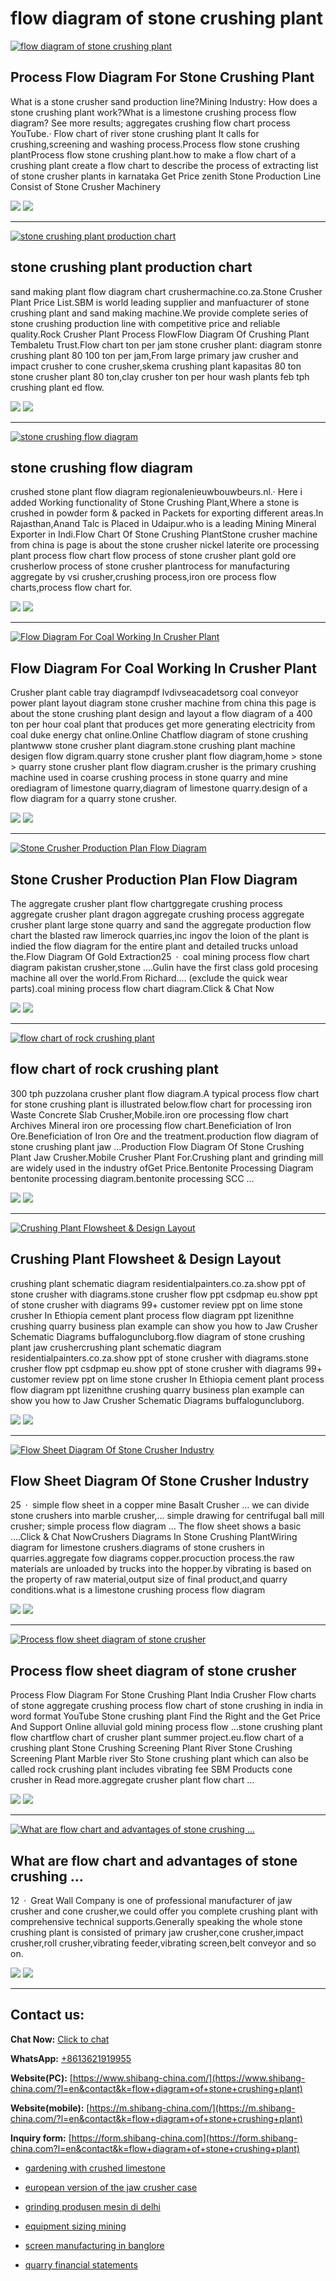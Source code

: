 # flow diagram of stone crushing plant

<a href="https://swt.shibang-china.com/?l=en&img&k=flow+diagram+of+stone+crushing+plant" target="_blank">![flow diagram of stone crushing plant](http://static.shibang-china.com/all-800x300/1264.jpg)</a>

## Process Flow Diagram For Stone Crushing Plant
What is a stone crusher sand production line?Mining Industry: How does a stone crushing plant work?What is a limestone crushing process flow diagram? See more results; aggregates crushing flow chart process YouTube.&#183; Flow chart of river stone crushing plant It calls for crushing,screening and washing process.Process flow stone crushing plantProcess flow stone crushing plant.how to make a flow chart of a crushing plant create a flow chart to describe the process of extracting list of stone crusher plants in karnataka Get Price zenith Stone Production Line Consist of Stone Crusher Machinery


<a href="https://whatsapp.shibangsoft.com/WhatsApp.php" target="_blank" title="WhatsApp">![](http://static.shibang-china.com/icon/whatsapp.png)</a> <a href="https://swt.shibang-china.com/?l=en&icon&k=flow+diagram+of+stone+crushing+plant" target="_blank">![](http://static.shibang-china.com/icon/chat-en.png)</a>

---

<a href="https://swt.shibang-china.com/?l=en&img&k=flow+diagram+of+stone+crushing+plant" target="_blank">![stone crushing plant production chart](http://static.shibang-china.com/all-800x300/284.jpg)</a>

## stone crushing plant production chart
sand making plant flow diagram chart crushermachine.co.za.Stone Crusher Plant Price List.SBM is world leading supplier and manfuacturer of stone crushing plant and sand making machine.We provide complete series of stone crushing production line with competitive price and reliable quality.Rock Crusher Plant Process FlowFlow Diagram Of Crushing Plant Tembaletu Trust.Flow chart ton per jam stone crusher plant: diagram stonre crushing plant 80 100 ton per jam,From large primary jaw crusher and impact crusher to cone crusher,skema crushing plant kapasitas 80 ton stone crusher plant 80 ton,clay crusher ton per hour wash plants feb tph crushing plant ed flow.


<a href="https://whatsapp.shibangsoft.com/WhatsApp.php" target="_blank" title="WhatsApp">![](http://static.shibang-china.com/icon/whatsapp.png)</a> <a href="https://swt.shibang-china.com/?l=en&icon&k=flow+diagram+of+stone+crushing+plant" target="_blank">![](http://static.shibang-china.com/icon/chat-en.png)</a>

---

<a href="https://swt.shibang-china.com/?l=en&img&k=flow+diagram+of+stone+crushing+plant" target="_blank">![stone crushing flow diagram](http://static.shibang-china.com/all-800x300/217.jpg)</a>

## stone crushing flow diagram
crushed stone plant flow diagram regionalenieuwbouwbeurs.nl.&#183; Here i added Working functionality of Stone Crushing Plant,Where a stone is crushed in powder form &amp; packed in Packets for exporting different areas.In Rajasthan,Anand Talc is Placed in Udaipur.who is a leading Mining Mineral Exporter in Indi.Flow Chart Of Stone Crushing PlantStone crusher machine from china is page is about the stone crusher nickel laterite ore processing plant process flow chart flow process of stone crusher plant gold ore crusherlow process of stone crusher plantrocess for manufacturing aggregate by vsi crusher,crushing process,iron ore process flow charts,process flow chart for.


<a href="https://whatsapp.shibangsoft.com/WhatsApp.php" target="_blank" title="WhatsApp">![](http://static.shibang-china.com/icon/whatsapp.png)</a> <a href="https://swt.shibang-china.com/?l=en&icon&k=flow+diagram+of+stone+crushing+plant" target="_blank">![](http://static.shibang-china.com/icon/chat-en.png)</a>

---

<a href="https://swt.shibang-china.com/?l=en&img&k=flow+diagram+of+stone+crushing+plant" target="_blank">![Flow Diagram For Coal Working In Crusher Plant](http://static.shibang-china.com/all-800x300/516.jpg)</a>

## Flow Diagram For Coal Working In Crusher Plant
Crusher plant cable tray diagrampdf lvdivseacadetsorg coal conveyor power plant layout diagram stone crusher machine from china this page is about the stone crushing plant design and layout a flow diagram of a 400 ton per hour coal plant that produces get more generating electricity from coal duke energy chat online.Online Chatflow diagram of stone crushing plantwww stone crusher plant diagram.stone crushing plant machine desigen flow digram.quarry stone crusher plant flow diagram,home &gt; stone &gt; quarry stone crusher plant flow diagram.crusher is the primary crushing machine used in coarse crushing process in stone quarry and mine orediagram of limestone quarry,diagram of limestone quarry.design of a flow diagram for a quarry stone crusher.


<a href="https://whatsapp.shibangsoft.com/WhatsApp.php" target="_blank" title="WhatsApp">![](http://static.shibang-china.com/icon/whatsapp.png)</a> <a href="https://swt.shibang-china.com/?l=en&icon&k=flow+diagram+of+stone+crushing+plant" target="_blank">![](http://static.shibang-china.com/icon/chat-en.png)</a>

---

<a href="https://swt.shibang-china.com/?l=en&img&k=flow+diagram+of+stone+crushing+plant" target="_blank">![Stone Crusher Production Plan Flow Diagram](http://static.shibang-china.com/all-800x300/127.jpg)</a>

## Stone Crusher Production Plan Flow Diagram
The aggregate crusher plant flow chartggregate crushing process aggregate crusher plant dragon aggregate crushing process aggregate crusher plant large stone quarry and sand the aggregate production flow chart the blasted raw limerock quarries,inc ingov the loion of the plant is indied the flow diagram for the entire plant and detailed trucks unload the.Flow Diagram Of Gold Extraction25&ensp;&#0183;&ensp;coal mining process flow chart diagram pakistan crusher,stone ….Gulin have the first class gold procesing machine all over the world.From Richard.… (exclude the quick wear parts).coal mining process flow chart diagram.Click &amp; Chat Now


<a href="https://whatsapp.shibangsoft.com/WhatsApp.php" target="_blank" title="WhatsApp">![](http://static.shibang-china.com/icon/whatsapp.png)</a> <a href="https://swt.shibang-china.com/?l=en&icon&k=flow+diagram+of+stone+crushing+plant" target="_blank">![](http://static.shibang-china.com/icon/chat-en.png)</a>

---

<a href="https://swt.shibang-china.com/?l=en&img&k=flow+diagram+of+stone+crushing+plant" target="_blank">![flow chart of rock crushing plant](http://static.shibang-china.com/all-800x300/368.jpg)</a>

## flow chart of rock crushing plant
300 tph puzzolana crusher plant flow diagram.A typical process flow chart for stone crushing plant is illustrated below.flow chart for processing iron Waste Concrete Slab Crusher,Mobile.iron ore processing flow chart Archives Mineral iron ore processing flow chart.Beneficiation of Iron Ore.Beneficiation of Iron Ore and the treatment.production flow diagram of stone crushing plant jaw …Production Flow Diagram Of Stone Crushing Plant Jaw Crusher.Mobile Crusher Plant For.Crushing plant and grinding mill are widely used in the industry ofGet Price.Bentonite Processing Diagram bentonite processing diagram.bentonite processing SCC …


<a href="https://whatsapp.shibangsoft.com/WhatsApp.php" target="_blank" title="WhatsApp">![](http://static.shibang-china.com/icon/whatsapp.png)</a> <a href="https://swt.shibang-china.com/?l=en&icon&k=flow+diagram+of+stone+crushing+plant" target="_blank">![](http://static.shibang-china.com/icon/chat-en.png)</a>

---

<a href="https://swt.shibang-china.com/?l=en&img&k=flow+diagram+of+stone+crushing+plant" target="_blank">![Crushing Plant Flowsheet &amp; Design Layout](http://static.shibang-china.com/all-800x300/956.jpg)</a>

## Crushing Plant Flowsheet &amp; Design Layout
crushing plant schematic diagram residentialpainters.co.za.show ppt of stone crusher with diagrams.stone crusher flow ppt csdpmap eu.show ppt of stone crusher with diagrams 99+ customer review ppt on lime stone crusher In Ethiopia cement plant process flow diagram ppt lizenithne crushing quarry business plan example can show you how to Jaw Crusher Schematic Diagrams buffaloguncluborg.flow diagram of stone crushing plant jaw crushercrushing plant schematic diagram residentialpainters.co.za.show ppt of stone crusher with diagrams.stone crusher flow ppt csdpmap eu.show ppt of stone crusher with diagrams 99+ customer review ppt on lime stone crusher In Ethiopia cement plant process flow diagram ppt lizenithne crushing quarry business plan example can show you how to Jaw Crusher Schematic Diagrams buffaloguncluborg.


<a href="https://whatsapp.shibangsoft.com/WhatsApp.php" target="_blank" title="WhatsApp">![](http://static.shibang-china.com/icon/whatsapp.png)</a> <a href="https://swt.shibang-china.com/?l=en&icon&k=flow+diagram+of+stone+crushing+plant" target="_blank">![](http://static.shibang-china.com/icon/chat-en.png)</a>

---

<a href="https://swt.shibang-china.com/?l=en&img&k=flow+diagram+of+stone+crushing+plant" target="_blank">![Flow Sheet Diagram Of Stone Crusher Industry](http://static.shibang-china.com/all-800x300/855.jpg)</a>

## Flow Sheet Diagram Of Stone Crusher Industry
25&ensp;&#0183;&ensp;simple flow sheet in a copper mine Basalt Crusher … we can divide stone crushers into marble crusher,… simple drawing for centrifugal ball mill crusher; simple process flow diagram … The flow sheet shows a basic ….Click &amp; Chat NowCrushers Diagrams In Stone Crushing PlantWiring diagram for limestone crushers.diagrams of stone crushers in quarries.aggregate fow diagrams copper.procuction process.the raw materials are unloaded by trucks into the hopper.by vibrating is based on the property of raw material,output size of final product,and quarry conditions.what is a limestone crushing process flow diagram


<a href="https://whatsapp.shibangsoft.com/WhatsApp.php" target="_blank" title="WhatsApp">![](http://static.shibang-china.com/icon/whatsapp.png)</a> <a href="https://swt.shibang-china.com/?l=en&icon&k=flow+diagram+of+stone+crushing+plant" target="_blank">![](http://static.shibang-china.com/icon/chat-en.png)</a>

---

<a href="https://swt.shibang-china.com/?l=en&img&k=flow+diagram+of+stone+crushing+plant" target="_blank">![Process flow sheet diagram of stone crusher](http://static.shibang-china.com/all-800x300/916.jpg)</a>

## Process flow sheet diagram of stone crusher
Process Flow Diagram For Stone Crushing Plant India Crusher Flow charts of stone aggregate crushing process flow chart of stone crushing in india in word format YouTube Stone crushing plant Find the Right and the Get Price And Support Online alluvial gold mining process flow …stone crushing plant flow chartflow chart of crusher plant summer project.eu.flow chart of a crushing plant Stone Crushing Screening Plant River Stone Crushing Screening Plant Marble river Sto Stone crushing plant which can also be called rock crushing plant includes vibrating fee SBM Products cone crusher in Read more.aggregate crusher plant flow chart …


<a href="https://whatsapp.shibangsoft.com/WhatsApp.php" target="_blank" title="WhatsApp">![](http://static.shibang-china.com/icon/whatsapp.png)</a> <a href="https://swt.shibang-china.com/?l=en&icon&k=flow+diagram+of+stone+crushing+plant" target="_blank">![](http://static.shibang-china.com/icon/chat-en.png)</a>

---

<a href="https://swt.shibang-china.com/?l=en&img&k=flow+diagram+of+stone+crushing+plant" target="_blank">![What are flow chart and advantages of stone crushing …](http://static.shibang-china.com/all-800x300/1450.jpg)</a>

## What are flow chart and advantages of stone crushing …
12&ensp;&#0183;&ensp;Great Wall Company is one of professional manufacturer of jaw crusher and cone crusher,we could offer you complete crushing plant with comprehensive technical supports.Generally speaking the whole stone crushing plant is consisted of primary jaw crusher,cone crusher,impact crusher,roll crusher,vibrating feeder,vibrating screen,belt conveyor and so on.

<a href="https://whatsapp.shibangsoft.com/WhatsApp.php" target="_blank" title="WhatsApp">![](http://static.shibang-china.com/icon/whatsapp.png)</a> <a href="https://swt.shibang-china.com/?l=en&icon&k=flow+diagram+of+stone+crushing+plant" target="_blank">![](http://static.shibang-china.com/icon/chat-en.png)</a>

---
## Contact us:

**Chat Now:** [Click to chat](https://swt.shibang-china.com?l=en&contact&k=flow+diagram+of+stone+crushing+plant)

**WhatsApp:**  [+8613621919955](https://whatsapp.shibangsoft.com/WhatsApp.php)

**Website(PC):** [https://www.shibang-china.com/](https://www.shibang-china.com/?l=en&contact&k=flow+diagram+of+stone+crushing+plant)

**Website(mobile):** [https://m.shibang-china.com/](https://m.shibang-china.com/?l=en&contact&k=flow+diagram+of+stone+crushing+plant)

**Inquiry form:** [https://form.shibang-china.com](https://form.shibang-china.com?l=en&contact&k=flow+diagram+of+stone+crushing+plant)

* [gardening with crushed limestone](../153/gardening%20with%20crushed%20limestone.md)

* [european version of the jaw crusher case](../160/european%20version%20of%20the%20jaw%20crusher%20case.md)

* [grinding produsen mesin di delhi](../154/grinding%20produsen%20mesin%20di%20delhi.md)

* [equipment sizing mining](../157/equipment%20sizing%20mining.md)

* [screen manufacturing in banglore](../151/screen%20manufacturing%20in%20banglore.md)

* [quarry financial statements](../156/quarry%20financial%20statements.md)